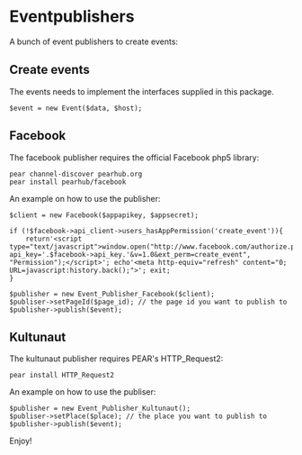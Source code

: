 Eventpublishers
==

A bunch of event publishers to create events:

Create events
--

The events needs to implement the interfaces supplied in this package.

    $event = new Event($data, $host);   

Facebook
--

The facebook publisher requires the official Facebook php5 library:

    pear channel-discover pearhub.org
    pear install pearhub/facebook
    
An example on how to use the publisher:

    $client = new Facebook($appapikey, $appsecret);

    if (!$facebook->api_client->users_hasAppPermission('create_event')){
        return'<script type="text/javascript">window.open("http://www.facebook.com/authorize.php?api_key='.$facebook->api_key.'&v=1.0&ext_perm=create_event", "Permission");</script>'; echo'<meta http-equiv="refresh" content="0; URL=javascript:history.back();">'; exit;
    }
    
    $publisher = new Event_Publisher_Facebook($client);
    $publiser->setPageId($page_id); // the page id you want to publish to
    $publisher->publish($event);
    
Kultunaut
--

The kultunaut publisher requires PEAR's HTTP_Request2:

    pear install HTTP_Request2
    
An example on how to use the publiser:

    $publisher = new Event_Publisher_Kultunaut();
    $publiser->setPlace($place); // the place you want to publish to
    $publisher->publish($event);    
    
Enjoy!